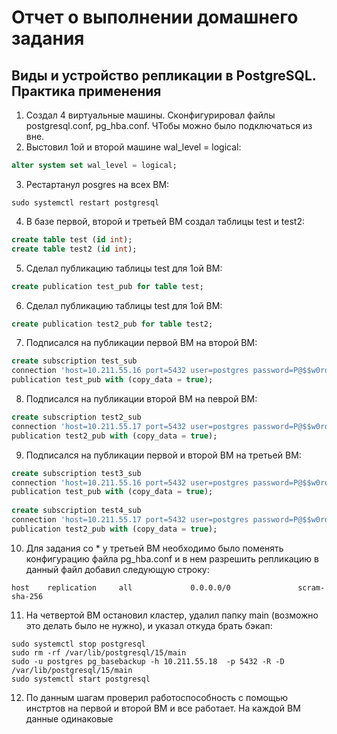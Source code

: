 # Отчет о выполнении домашнего задания
## Виды и устройство репликации в PostgreSQL. Практика применения 
1. Создал 4 виртуальные машины. Сконфигурировал файлы postgresql.conf, pg_hba.conf. ЧТобы можно было подключаться из вне. 
2. Выстовил 1ой и второй машине wal_level = logical:
```SQL
alter system set wal_level = logical;
```
3. Рестартанул posgres на всех ВМ:
```CMD
sudo systemctl restart postgresql
```
4. В базе первой, второй и третьей ВМ создал таблицы test и test2:
```SQL
create table test (id int);
create table test2 (id int);
```
5. Сделал публикацию таблицы test для 1ой ВМ:
```SQL
create publication test_pub for table test;
```
6. Сделал публикацию таблицы test для 1ой ВМ:
```SQL
create publication test2_pub for table test2;
```
7. Подписался на публикации первой ВМ на второй ВМ:
```SQL
create subscription test_sub 
connection 'host=10.211.55.16 port=5432 user=postgres password=P@$$w0rd dbname=postgres' 
publication test_pub with (copy_data = true);
```
8. Подписался на публикации второй ВМ на певрой ВМ:
```SQL
create subscription test2_sub 
connection 'host=10.211.55.17 port=5432 user=postgres password=P@$$w0rd dbname=postgres' 
publication test2_pub with (copy_data = true);
```
9. Подписался на публикации первой и второй ВМ на третьей ВМ:
```SQL
create subscription test3_sub 
connection 'host=10.211.55.16 port=5432 user=postgres password=P@$$w0rd dbname=postgres' 
publication test_pub with (copy_data = true);
       
create subscription test4_sub 
connection 'host=10.211.55.17 port=5432 user=postgres password=P@$$w0rd dbname=postgres' 
publication test2_pub with (copy_data = true);       
```
10. Для задания со * у третьей ВМ необходимо было поменять конфигурацию файла pg_hba.conf и в нем разрешить репликацию в данный файл добавил следующую строку:
```CMD
host    replication     all             0.0.0.0/0               scram-sha-256
```
11. На четвертой ВМ остановил кластер, удалил папку main (возможно это делать было не нужно), и указал откуда брать бэкап:
```CMD
sudo systemctl stop postgresql
sudo rm -rf /var/lib/postgresql/15/main
sudo -u postgres pg_basebackup -h 10.211.55.18  -p 5432 -R -D /var/lib/postgresql/15/main
sudo systemctl start postgresql
```
12. По данным шагам проверил работоспособность с помощью инстртов на первой и второй ВМ и все работает. На каждой ВМ данные одинаковые
